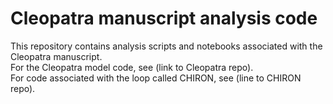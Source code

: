 # Cleopatra manuscript analysis code

This repository contains analysis scripts and notebooks associated with the Cleopatra manuscript.  
For the Cleopatra model code, see (link to Cleopatra repo).  
For code associated with the loop called CHIRON, see (line to CHIRON repo).  
